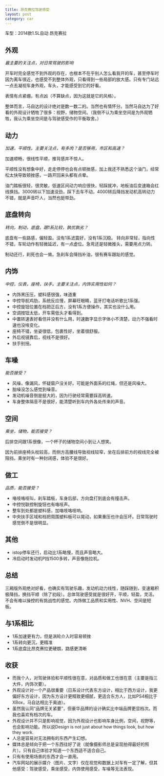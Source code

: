```yaml
---
title: 昂克赛拉驾驶感受
layout: post
category: car
---
```


车型：2014款1.5L自动 昂克赛拉

## 外观
*最主要的关注点，对日常驾驶的影响*

开车时完全感觉不到外观的存在，也根本不在乎别人怎么看我开的车，甚至停车时因为离车很近，也感受不到整体外观，只看得到一些局部的放大感。只有专门站远一点去凝视车身外观，车头，才能感受到它的好看。

表情有点紧绷，有点凶（不算缺点，因为这就是它的风格）。

整体而言，马自达的设计绝对是数一数二的。当然也有情怀分。当然马自达为了好看的外观设计牺牲了很多：视野，储物空间。（我倒不认为乘坐空间是为外观牺牲，我认为乘坐空间是与驾驶感受作的平衡取舍。）

## 动力
*加速，平顺性。主要关注点，有多肉？是否够用，市区和高速？*

加速顺畅，很线性平顺，推背感并不惊人。

平顺性没有想象中好，走走停停也会有点顿挫感，加上我还不熟悉这个油门，经常松太快导致顿挫感，一路开回来头都有点晕。

油门踏板很轻，很灵敏，低速区间动力响应很快，轻踩就冲，地板油后变速箱会红线换挡。3000转以下加速没劲，踩下去车不动，4000转后降挡发动机高转动力不错，就是声音吓人，当然也挺带劲。

## 底盘转向
*转向，制动，底盘。跟1系比较，孰优孰劣？*

底盘有一些路感，偏轻盈。没有1系滤震好，没有1系沉稳。
转向非常轻，指向性不错，车轮动作有轻微延迟，有一点虚位。急弯还是轻微推头，需要用点力转。

制动还行，刹死也会一耸。急刹车会降挡补油，很有赛车跟趾的感觉。

## 内饰
*中控，仪表，座椅，扶手。主要关注点，内饰实用性如何？*

- 内饰黑压压，塑料感很强，味道重
- 中控导航鸡肋，系统反应慢，屏幕旺眼睛，蓝牙打电话听歌比1系强。
- 中控旋钮位置在档把正后方，没有1系方便操作，其实也没什么用。
- 空调按钮太低，开车需低头才看得到。
- 中置转速表好看但并没有什么用，时速数字显示字体小不清楚，动力不强看时速也没啥变化。
- 座椅不错，坐姿很低，包裹性好，坐着很舒服。
- 外后视镜靠后，视线不是很好。
- 扶手别扭。

## 车噪
*能否接受？*

- 风噪，像漏风，怀疑窗户没关好。可能是外面系的红绳，但还是风噪大。
- 胎噪没怎么感觉到噪音。
- 发动机噪音倒是挺大的，因为行驶经常需要踩高转速。
- 车身整体隔音不是很好，能清楚听到车内外各处传来的声音。

## 空间
*乘坐，储物，能否接受？*

后排空间跟1系很像，一个杯子的储物空间小到让人想笑。

因为前排座椅头枕较高，而侧方高腰线导致视线较窄，坐在后排前方的视线完全被阻挡，乘坐时有一种封闭感，体验不是很好。

## 做工
*品质，能否接受？*

- 咯吱咯吱叫，刹车踏板，车身后部，方向盘打到底会有撞击声。
- 中控悦联控制旋钮也有咯吱声。
- 整车到处都是塑料感，加咯吱咯吱响。
- 中央扶手区域和档把周围塑料板可以晃动，如果重压也许会压坏。日常驾驶时感觉倒不是很明显。

## 其他
- istop停车还行，启动比1系略慢，而且声音略大。
- 冷启动时发动机P挡1500多转，声音像拖拉机。

## 总结
三厢版外观绝对好看，也确实有驾驶乐趣，发动机动力线性，随踩随到，变速箱积极降挡，换挡平顺（除了初段）。总体驾驶感受就是很好开，平顺，轻盈，灵活。不会有难以操控的有挑战性的感觉。内饰做工品质和实用性、NVH、空间是短板。

## 与1系相比
- 1系加速更有力，但是涡轮介入时容易顿挫
- 1系转向更沉，更精准
- 1系底盘比昂克赛拉更硬朗，路感更清晰

## 收获
- 而我个人，对驾驶体验和平顺性很在意，对品质和做工也很在意（主要是指三大件，内饰次要）。
- 外观设计对一个产品很重要（日系设计代表东方设计，相比于西方设计，我更偏好东方设计，因为东方设计更精致更细腻，更适合东方人，比如PS4相比于XBox，马自达相比于奥迪）。
- 虽然我认同“品牌无关紧要”，但豪华品牌的设计确实比中端品牌更显档次。而我也喜欢有档次的车。
- 外观设计并不只是影响视觉，因为外观设计也影响车身比例，空间，视野等，也会影响功能。所以说Design is not just about how things look, but how they work.
- 人总是容易对无法拥有的东西产生幻想。
- 媒体总是倾向于把一个东西往好了说（就像摄影师总是呈现拍得最好的照片）。只有自己体验才知道一个东西适不适合自己。
- 只有有使用场景的东西才会一直用。
- 汽车网站的展示媒介（图片、文字）仅在视觉和数据上对车有一定了解，但其他感受：驾驶感受，乘坐感受，内饰使用感受，车噪等无法表现。
